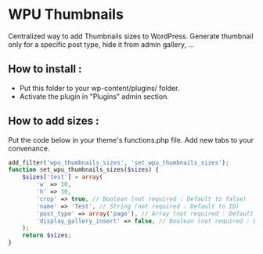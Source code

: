 WPU Thumbnails
======

Centralized way to add Thumbnails sizes to WordPress. Generate thumbnail only for a specific post type, hide it from admin gallery, ...

How to install :
---

* Put this folder to your wp-content/plugins/ folder.
* Activate the plugin in "Plugins" admin section.

How to add sizes :
---

Put the code below in your theme's functions.php file. Add new tabs to your convenance.

```php
add_filter('wpu_thumbnails_sizes', 'set_wpu_thumbnails_sizes');
function set_wpu_thumbnails_sizes($sizes) {
    $sizes['test'] = array(
        'w' => 10,
        'h' => 10,
        'crop' => true, // Boolean (not required : Default to false)
        'name' => 'Test', // String (not required : Default to ID)
        'post_type' => array('page'), // Array (not required : Default to array('any'))
        'display_gallery_insert' => false, // Boolean (not required : Default to true)
    );
    return $sizes;
}
```